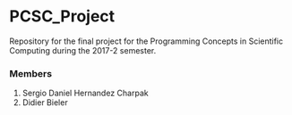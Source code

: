 # PCSC_Project
Repository for the final project for the Programming Concepts in Scientific Computing during the 2017-2 semester.
### Members
1. Sergio Daniel Hernandez Charpak
2. Didier Bieler
